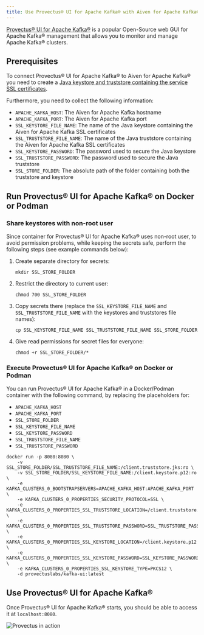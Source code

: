 ```yaml
---
title: Use Provectus® UI for Apache Kafka® with Aiven for Apache Kafka®
---
```


[Provectus® UI for Apache Kafka®](https://github.com/provectus/kafka-ui)
is a popular Open-Source web GUI for Apache Kafka® management that
allows you to monitor and manage Apache Kafka® clusters.

## Prerequisites

To connect Provectus® UI for Apache Kafka® to Aiven for Apache Kafka®
you need to create a
[Java keystore and truststore containing the service SSL certificates](keystore-truststore).

Furthermore, you need to collect the following information:

-   `APACHE_KAFKA_HOST`: The Aiven for Apache Kafka hostname
-   `APACHE_KAFKA_PORT`: The Aiven for Apache Kafka port
-   `SSL_KEYSTORE_FILE_NAME`: The name of the Java keystore containing
    the Aiven for Apache Kafka SSL certificates
-   `SSL_TRUSTSTORE_FILE_NAME`: The name of the Java truststore
    containing the Aiven for Apache Kafka SSL certificates
-   `SSL_KEYSTORE_PASSWORD`: The password used to secure the Java
    keystore
-   `SSL_TRUSTSTORE_PASSWORD`: The password used to secure the Java
    truststore
-   `SSL_STORE_FOLDER`: The absolute path of the folder containing both
    the truststore and keystore

## Run Provectus® UI for Apache Kafka® on Docker or Podman

### Share keystores with non-root user

Since container for Provectus® UI for Apache Kafka® uses non-root user,
to avoid permission problems, while keeping the secrets safe, perform
the following steps (see example commands below):

1.  Create separate directory for secrets:

    ```
    mkdir SSL_STORE_FOLDER
    ```

2.  Restrict the directory to current user:

    ```
    chmod 700 SSL_STORE_FOLDER
    ```

3.  Copy secrets there (replace the `SSL_KEYSTORE_FILE_NAME` and
    `SSL_TRUSTSTORE_FILE_NAME` with the keystores and truststores file
    names):

    ```
    cp SSL_KEYSTORE_FILE_NAME SSL_TRUSTSTORE_FILE_NAME SSL_STORE_FOLDER
    ```

4.  Give read permissions for secret files for everyone:

    ```
    chmod +r SSL_STORE_FOLDER/*
    ```

### Execute Provectus® UI for Apache Kafka® on Docker or Podman

You can run Provectus® UI for Apache Kafka® in a Docker/Podman container
with the following command, by replacing the placeholders for:

-   `APACHE_KAFKA_HOST`
-   `APACHE_KAFKA_PORT`
-   `SSL_STORE_FOLDER`
-   `SSL_KEYSTORE_FILE_NAME`
-   `SSL_KEYSTORE_PASSWORD`
-   `SSL_TRUSTSTORE_FILE_NAME`
-   `SSL_TRUSTSTORE_PASSWORD`

```
docker run -p 8080:8080 \
    -v SSL_STORE_FOLDER/SSL_TRUSTSTORE_FILE_NAME:/client.truststore.jks:ro \
    -v SSL_STORE_FOLDER/SSL_KEYSTORE_FILE_NAME:/client.keystore.p12:ro \
    -e KAFKA_CLUSTERS_0_BOOTSTRAPSERVERS=APACHE_KAFKA_HOST:APACHE_KAFKA_PORT \
    -e KAFKA_CLUSTERS_0_PROPERTIES_SECURITY_PROTOCOL=SSL \
    -e KAFKA_CLUSTERS_0_PROPERTIES_SSL_TRUSTSTORE_LOCATION=/client.truststore.jks \
    -e KAFKA_CLUSTERS_0_PROPERTIES_SSL_TRUSTSTORE_PASSWORD=SSL_TRUSTSTORE_PASSWORD \
    -e KAFKA_CLUSTERS_0_PROPERTIES_SSL_KEYSTORE_LOCATION=/client.keystore.p12 \
    -e KAFKA_CLUSTERS_0_PROPERTIES_SSL_KEYSTORE_PASSWORD=SSL_KEYSTORE_PASSWORD \
    -e KAFKA_CLUSTERS_0_PROPERTIES_SSL_KEYSTORE_TYPE=PKCS12 \
    -d provectuslabs/kafka-ui:latest
```

## Use Provectus® UI for Apache Kafka®

Once Provectus® UI for Apache Kafka® starts, you should be able to
access it at `localhost:8080`.

![Provectus in action](/images/content/products/kafka/provectus-ui.jpg)
